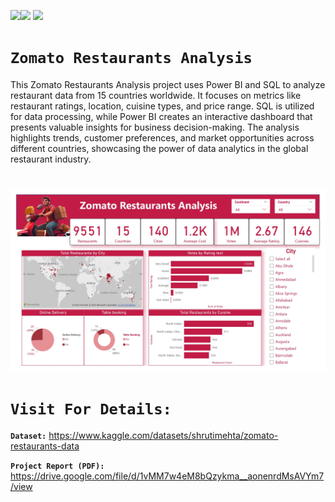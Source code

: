 <img src="https://img.shields.io/badge/built%20with-Power%20BI-yellow"><img src="https://img.shields.io/badge/-SQL-brightgreen">
<img src="https://img.shields.io/badge/domain-Restaurant%20Analytics%20&%20Business%20Intelligence-orange">




# **`Zomato Restaurants Analysis`** 

This Zomato Restaurants Analysis project uses Power BI and SQL to analyze restaurant data from 15 countries worldwide. It focuses on metrics like restaurant ratings, location, cuisine types, and price range. SQL is utilized for data processing, while Power BI creates an interactive dashboard that presents valuable insights for business decision-making. The analysis highlights trends, customer preferences, and market opportunities across different countries, showcasing the power of data analytics in the global restaurant industry.






#




<img align="" alt="coding" width="900" src= "https://github.com/bhushan-zade/Zomato_Restaurants_Analysis/blob/main/Zomato%20Restaurants%20Analysis_page-0001.jpg">



#



# **`Visit For Details:`**

**`Dataset:`** https://www.kaggle.com/datasets/shrutimehta/zomato-restaurants-data

**`Project Report (PDF):`** https://drive.google.com/file/d/1vMM7w4eM8bQzykma__aonenrdMsAVYm7/view
    
 
